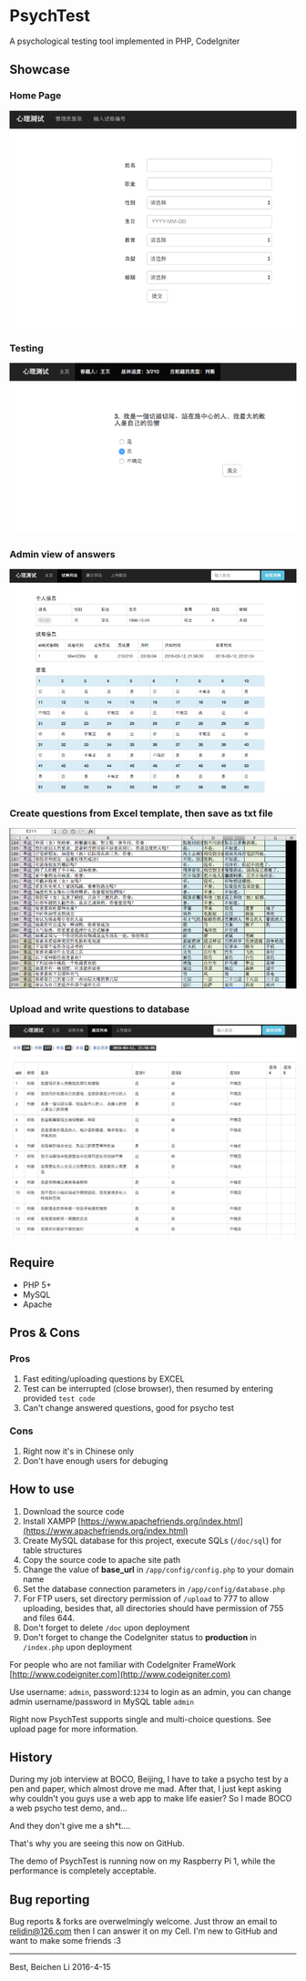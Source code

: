 # PsychTest

A psychological testing tool implemented in PHP, CodeIgniter

## Showcase

### Home Page
![Home](/doc/img/home.png "Home")
### Testing
![Testing](/doc/img/test.png "Testing")
### Admin view of answers
![Answers](/doc/img/answers.png "Answers")
### Create questions from Excel template, then save as txt file
![Excel](/doc/img/excel.png "Excel")
### Upload and write questions to database
![Questions](/doc/img/questions.png "Questions")

## Require

* PHP 5+
* MySQL
* Apache

## Pros & Cons

### Pros
1. Fast editing/uploading questions by EXCEL
2. Test can be interrupted (close browser), then resumed by entering provided `test code`
3. Can't change answered questions, good for psycho test

### Cons
1. Right now it's in Chinese only
2. Don't have enough users for debuging

## How to use

1. Download the source code
2. Install XAMPP [https://www.apachefriends.org/index.html](https://www.apachefriends.org/index.html)
3. Create MySQL database for this project, execute SQLs (`/doc/sql`) for table structures
4. Copy the source code to apache site path
5. Change the value of __base_url__ in `/app/config/config.php` to your domain name
6. Set the database connection parameters in `/app/config/database.php`
7. For FTP users, set directory permission of `/upload` to 777 to allow uploading, besides that, all directories should have permission of 755 and files 644.
8. Don't forget to delete `/doc` upon deployment
9. Don't forget to change the CodeIgniter status to __production__ in `/index.php` upon deployment

For people who are not familiar with CodeIgniter FrameWork
[http://www.codeigniter.com](http://www.codeigniter.com)

Use username: `admin`, password:`1234` to login as an admin,
you can change admin username/password in MySQL table `admin`

Right now PsychTest supports single and multi-choice questions. See upload page for more information.

## History

During my job interview at BOCO, Beijing, I have to take a psycho test by a pen and paper, which almost drove me mad. After that, I just kept asking why couldn't you guys use a web app to make life easier?
So I made BOCO a web psycho test demo, and...

And they don't give me a sh*t....

That's why you are seeing this now on GitHub.

The demo of PsychTest is running now on my Raspberry Pi 1, while the performance is completely acceptable.

## Bug reporting

Bug reports & forks are overwelmingly welcome. Just throw an email to relidin@126.com then I can answer it on my Cell. I'm new to GitHub and want to make some friends :3

---
Best,
Beichen Li
2016-4-15
